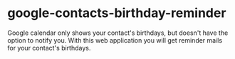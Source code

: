 # google-contacts-birthday-reminder
Google calendar only shows your contact's birthdays, but doesn't have the option to notify you. With this web application you will get reminder mails for your contact's birthdays.
